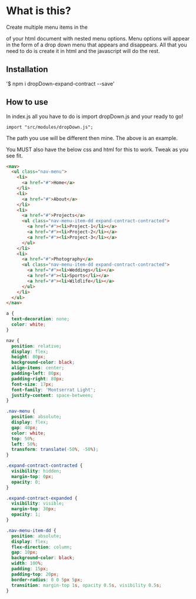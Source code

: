 # What is this?

Create multiple menu items in the <nav> of your html document with nested menu options.
Menu options will appear in the form of a drop down menu that appears and disappears.
All that you need to do is create it in html and the javascript will do the rest.

# Installation

'$ npm i dropDown-expand-contract --save'

# How to use

In index.js all you have to do is import dropDown.js and your ready to go!

```
import "src/modules/dropDown.js";
```

The path you use will be different then mine. The above is an example.

You MUST also have the below css and html for this to work. Tweak as you see fit.

```html
<nav>
  <ul class="nav-menu">
    <li>
      <a href="#">Home</a>
    </li>
    <li>
      <a href="#">About</a>
    </li>
    <li>
      <a href="#">Projects</a>
      <ul class="nav-menu-item-dd expand-contract-contracted">
        <a href="#"><li>Project-1</li></a>
        <a href="#"><li>Project-2</li></a>
        <a href="#"><li>Project-3</li></a>
      </ul>
    </li>
    <li>
      <a href="#">Photography</a>
      <ul class="nav-menu-item-dd expand-contract-contracted">
        <a href="#"><li>Weddings</li></a>
        <a href="#"><li>Sports</li></a>
        <a href="#"><li>Wildlife</li></a>
      </ul>
    </li>
  </ul>
</nav>
```

```css
a {
  text-decoration: none;
  color: white;
}

nav {
  position: relative;
  display: flex;
  height: 80px;
  background-color: black;
  align-items: center;
  padding-left: 80px;
  padding-right: 80px;
  font-size: 17px;
  font-family: 'Montserrat Light';
  justify-content: space-between;
}

.nav-menu {
  position: absolute;
  display: flex;
  gap: 40px;
  color: white;
  top: 50%;
  left: 50%;
  transform: translate(-50%, -50%);
}

.expand-contract-contracted {
  visibility: hidden;
  margin-top: 0px;
  opacity: 0;
}

.expand-contract-expanded {
  visibility: visible;
  margin-top: 30px;
  opacity: 1;
}

.nav-menu-item-dd {
  position: absolute;
  display: flex;
  flex-direction: column;
  gap: 10px;
  background-color: black;
  width: 100%;
  padding: 15px;
  padding-top: 20px;
  border-radius: 0 0 5px 5px;
  transition: margin-top 1s, opacity 0.5s, visibility 0.5s;
}
```
